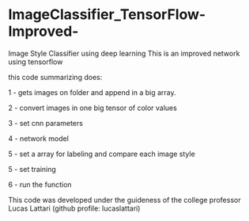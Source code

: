 # ImageClassifier_TensorFlow-Improved-
Image Style Classifier using deep learning 
This is an improved network using tensorflow

this code summarizing does:

1 - gets images on folder and append in a big array.

2 - convert images in one big tensor of color values

3 - set cnn parameters

4 - network model

5 - set a array for labeling and compare each image style

5 - set training 

6 - run the function

This code was developed under the guideness of the college professor Lucas Lattari (github profile: lucaslattari)
